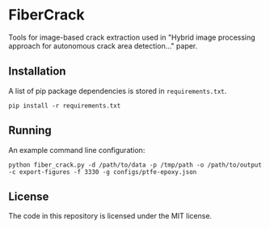 # FiberCrack
Tools for image-based crack extraction used in "Hybrid image processing approach for autonomous crack area detection..." paper.

## Installation
A list of pip package dependencies is stored in `requirements.txt`.

```
pip install -r requirements.txt
```

## Running
An example command line configuration:

```
python fiber_crack.py -d /path/to/data -p /tmp/path -o /path/to/output -c export-figures -f 3330 -g configs/ptfe-epoxy.json
```
## License
The code in this repository is licensed under the MIT license.
